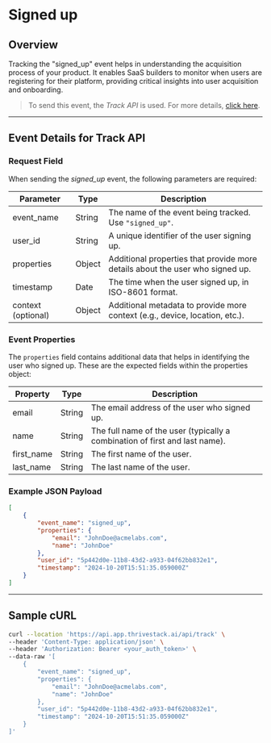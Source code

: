 # Signed up

## Overview

Tracking the "signed_up" event helps in understanding the acquisition process of your product. It enables SaaS builders to monitor when users are registering for their platform, providing critical insights into user acquisition and onboarding.

<!-- ![](/img/docs/events/signed_up.png) -->

> To send this event, the _Track API_ is used. For more details, [click here](/getting-started/analyze/instrumentation/events/event-tracking).

<hr/>

## Event Details for Track API
### Request Field
When sending the _signed_up_ event, the following parameters are required:

| Parameter   | Type   | Description                                                                                     |
|-------------|--------|-------------------------------------------------------------------------------------------------|
| event_name  | String | The name of the event being tracked. Use `"signed_up"`.                                           |
| user_id     | String | A unique identifier of the user signing up.                                                      |
| properties  | Object | Additional properties that provide more details about the user who signed up.                    |
| timestamp   | Date   | The time when the user signed up, in ISO-8601 format.                                            |
| context (optional) | Object | Additional metadata to provide more context (e.g., device, location, etc.).                 |

### Event Properties
The `properties` field contains additional data that helps in identifying the user who signed up. These are the expected fields within the properties object:

| Property      | Type   | Description                                                |
|---------------|--------|------------------------------------------------------------|
| email         | String | The email address of the user who signed up.                |
| name          | String | The full name of the user (typically a combination of first and last name). |
| first_name    | String | The first name of the user.                                 |
| last_name     | String | The last name of the user.                                  |


### Example JSON Payload

```json
[
    {
        "event_name": "signed_up",
        "properties": {
            "email": "JohnDoe@acmelabs.com",
            "name": "JohnDoe"
        },
        "user_id": "5p442d0e-11b8-43d2-a933-04f62bb832e1",
        "timestamp": "2024-10-20T15:51:35.059000Z"
    }
]
```

<hr/>

## Sample cURL

```bash
curl --location 'https://api.app.thrivestack.ai/api/track' \
--header 'Content-Type: application/json' \
--header 'Authorization: Bearer <your_auth_token>' \
--data-raw '[
    {
        "event_name": "signed_up",
        "properties": {
            "email": "JohnDoe@acmelabs.com",
            "name": "JohnDoe"
        },
        "user_id": "5p442d0e-11b8-43d2-a933-04f62bb832e1",
        "timestamp": "2024-10-20T15:51:35.059000Z"
    }
]'
```
